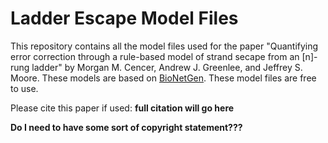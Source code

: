 # Ladder Escape Model Files
This repository contains all the model files used for the paper "Quantifying error correction through a rule-based model of strand secape from an [n]-rung ladder" by Morgan M. Cencer, Andrew J. Greenlee, and Jeffrey S. Moore. 
These models are based on <a href="https://www.csb.pitt.edu/Faculty/Faeder/?page_id=409">BioNetGen</a>.
These model files are free to use. 

Please cite this paper if used: **full citation will go here**

**Do I need to have some sort of copyright statement???**

